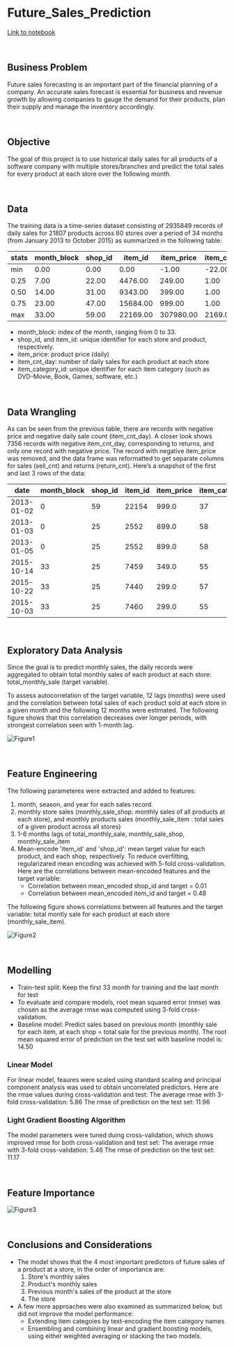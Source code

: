 # Future_Sales_Prediction
[Link to notebook](https://github.com/MahsaShokouhi/Future_Sales_Prediction/blob/master/Future_Sales_Prediction.ipynb)

<br>

## Business Problem

Future sales forecasting is an important part of the financial planning of a company. An accurate sales forecast is essential for business and revenue growth by allowing companies to gauge the demand for their products, plan their supply and manage the inventory accordingly. 

<br>

## Objective

The goal of this project is to use historical daily sales for all products of a software company with multiple stores/branches and predict the total sales for every product at each store over the following month.

<br>

## Data

The training data is a time-series dataset consisting of 2935849 records of daily sales for 21807 products across 60 stores over a period of 34 months (from January 2013 to October 2015) as summarized in the following table:

stats | month_block |	shop_id |	item_id |	item_price |	item_cnt_day |	item_category_id
----- | ----------- |  ------- |  ------ |  --------- |  ------------ |  ----------------
min |	0.00 |	0.00 |	0.00 |	-1.00 |	-22.00 |	0.00
0.25 |	7.00 |	22.00 |	4476.00 |	249.00 |	1.00 |	28.00
0.50 |	14.00 |	31.00 |	9343.00 |	399.00 |	1.00 |	40.00
0.75 |	23.00 |	47.00 |	15684.00 |	999.00 |	1.00 |	55.00
max |	33.00 |	59.00 |	22169.00 |	307980.00 |	2169.0 |0	83.00

- month_block: index of the month, ranging from 0 to 33.
- shop_id, and item_id: unique identifier for each store and product, respectively.
- item_price: product price (daily)
- item_cnt_day: number of daily sales for each product at each store
- item_category_id: unique identifier for each item category (such as DVD-Movie, Book, Games, software, etc.)

<br>

## Data Wrangling

As can be seen from the previous table, there are records with negative price and negative daily sale count (item_cnt_day). A closer look shows 7356 records with negative item_cnt_day, corresponding to returns, and only one record with negative price. 
The record with negative item_price was removed, and the data frame was reformatted to get separate columns for sales (sell_cnt) and returns (return_cnt). Here’s a snapshot of the first and last 3 rows of the data:

date    |	month_block |	shop_id |	item_id |	item_price |	item_category_id |	return_cnt |	sell_cnt
------- |  ---------- | ------- | ------- | ---------- |  ---------------- |  ---------- |  --------
2013-01-02 |	0 |	59 |	22154 |	999.0 |	37 |	0.0 |	1.0
2013-01-03 |	0 |	25 |	2552 |	899.0 |	58 |	0.0 |	1.0
2013-01-05 |	0 |	25 |	2552 |	899.0 |	58 |	1.0 |	0.0
2015-10-14 |	33 |	25 |	7459 |	349.0 |	55 |	0.0 |	1.0
2015-10-22 |	33 |	25 |	7440 |	299.0 |	57 |	0.0 |	1.0
2015-10-03 |	33 |	25 |	7460 |	299.0 |	55 |	0.0 |	1.0

<br>

## Exploratory Data Analysis

Since the goal is to predict monthly sales, the daily records were aggregated to obtain total monthly sales of each product at each store: total_monthly_sale (target variable).

To assess autocorrelation of the target variable, 12 lags (months) were used and the correlation between total sales of each product sold at each store in a given month and the following 12 months were estimated.  The following figure shows that this correlation decreases over longer periods, with strongest correlation seen with 1-month lag.

![Figure1](/images/fig1.png)

<br>

## Feature Engineering

The following parameteres were extracted and added to features:
1. month, season, and year for each sales record.
2. monthly store sales (monthly_sale_shop: monthly sales of all products at each store), and monthly products sales (monthly_sale_item : total sales of a given product across all stores)
3. 1-6 months lags of total_monthly_sale, monthly_sale_shop, monthly_sale_item
4. Mean-encode 'item_id' and 'shop_id': mean target value for each product, and each shop, respectively. To reduce overfitting, regularizared mean encoding was achieved with 5-fold cross-validation. 
Here are the correlations between mean-encoded features and the target variable: 
    * Correlation between mean_encoded shop_id and target = 0.01
    * Correlation between mean_encoded item_id and target = 0.48

The following figure shows correlations between all features and the target variable: total montly sale for each product at each store (monthly_sale_item).

![Figure2](/images/fig2.png)

<br>

## Modelling

- Train-test split: Keep the first 33 month for training and the last month for test
- To evaluate and compare models, root mean squared error (rmse) was chosen as the average rmse was computed using 3-fold cross-validation. 
- Baseline model: Predict sales based on previous month (monthly sale for each item, at each shop = total sale for the previous month). The root mean squared error of prediction on the test set with baseline model is: 14.50

### Linear Model
For linear model, feaures were scaled using standard scaling and principal component analysis was used to obtain uncorrelated predictors. Here are the rmse values during cross-validation and test:
The average rmse with 3-fold cross-validation: 5.86
The rmse of prediction on the test set: 11.96

### Light Gradient Boosting Algorithm
The model parameters were tuned duing cross-validation, which shows improved rmse for both cross-validation and test set:
The average rmse with 3-fold cross-validation: 5.46
The rmse of prediction on the test set: 11.17

<br>

## Feature Importance

![Figure3](/images/fig3.png)

<br>

## Conclusions and Considerations

- The model shows that the 4 most important predictors of future sales of a product at a store, in the order of importance are:
   1. Store's monthly sales 
   2. Product's monthly sales
   3. Previous month's sales of the product at the store
   4. The store
- A few more approaches were also examined as summarized below, but did not improve the model performance:
   - Extending item categoies by text-encoding the item category names
   - Ensembling and combining linear and gradient boosting models, using either weighted averaging or stacking the two models.  
